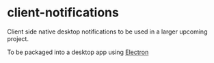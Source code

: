 # client-notifications
Client side native desktop notifications to be used in a larger upcoming project.

To be packaged into a desktop app using [Electron](http://electron.atom.io/)

